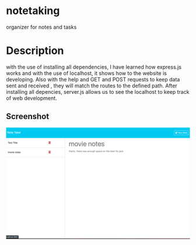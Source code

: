 # notetaking
organizer for notes and tasks

# Description
with the use of installing all dependencies, I have learned how express.js works and with the use of localhost, it shows how to the website is developing. Also with the help and GET and POST requests to keep data sent and received , they will match the routes to the defined path. After installing all depencies, server.js allows us to see the localhost to keep track of web development. 

## Screenshot
![note taker](<Assets/note taker.png>)